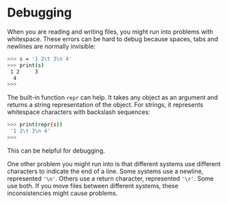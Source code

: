 # Debugging

When you are reading and writing files, you might run into problems with whitespace. These errors can be hard to debug because spaces, tabs and newlines are normally invisible:

```bash
>>> s = '1 2\t 3\n 4' 
>>> print(s) 
 1 2	 3
  4
>>>
```

The built-in function `repr` can help. It takes any object as an argument and returns a string representation of the object. For strings, it represents whitespace characters with backslash sequences:

```bash
>>> print(repr(s))
 '1 2\t 3\n 4' 
>>>
```

This can be helpful for debugging.

One other problem you might run into is that different systems use different characters to indicate the end of a line. Some systems use a newline, represented `'\n'`. Others use a return character, represented `'\r'`. Some use both. If you move files between different systems, these inconsistencies might cause problems.

